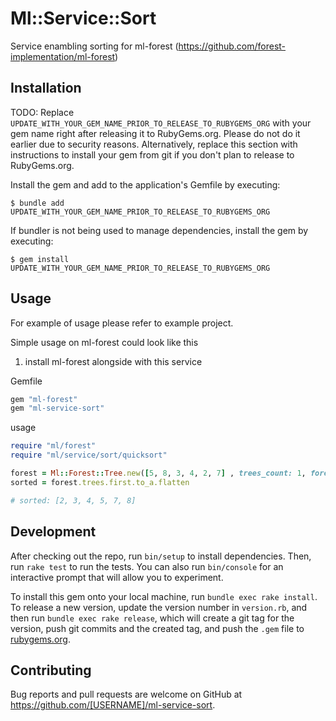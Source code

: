 # Ml::Service::Sort

Service enambling sorting for ml-forest (https://github.com/forest-implementation/ml-forest)

## Installation

TODO: Replace `UPDATE_WITH_YOUR_GEM_NAME_PRIOR_TO_RELEASE_TO_RUBYGEMS_ORG` with your gem name right after releasing it to RubyGems.org. Please do not do it earlier due to security reasons. Alternatively, replace this section with instructions to install your gem from git if you don't plan to release to RubyGems.org.

Install the gem and add to the application's Gemfile by executing:

    $ bundle add UPDATE_WITH_YOUR_GEM_NAME_PRIOR_TO_RELEASE_TO_RUBYGEMS_ORG

If bundler is not being used to manage dependencies, install the gem by executing:

    $ gem install UPDATE_WITH_YOUR_GEM_NAME_PRIOR_TO_RELEASE_TO_RUBYGEMS_ORG

## Usage

For example of usage please refer to example project.

Simple usage on ml-forest could look like this

1. install ml-forest alongside with this service

Gemfile
```Ruby
gem "ml-forest"
gem "ml-service-sort"
```

usage
```ruby
require "ml/forest"
require "ml/service/sort/quicksort"

forest = Ml::Forest::Tree.new([5, 8, 3, 4, 2, 7] , trees_count: 1, forest_helper: Ml::Service::Sort::QuickSort.new)
sorted = forest.trees.first.to_a.flatten

# sorted: [2, 3, 4, 5, 7, 8]
```

## Development

After checking out the repo, run `bin/setup` to install dependencies. Then, run `rake test` to run the tests. You can also run `bin/console` for an interactive prompt that will allow you to experiment.

To install this gem onto your local machine, run `bundle exec rake install`. To release a new version, update the version number in `version.rb`, and then run `bundle exec rake release`, which will create a git tag for the version, push git commits and the created tag, and push the `.gem` file to [rubygems.org](https://rubygems.org).

## Contributing

Bug reports and pull requests are welcome on GitHub at https://github.com/[USERNAME]/ml-service-sort.
